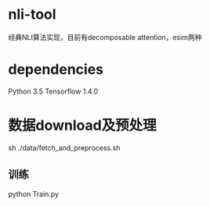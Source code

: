 # nli-tool
经典NLI算法实现，目前有decomposable attention，esim两种

# dependencies
Python 3.5
Tensorflow 1.4.0

# 数据download及预处理
sh ./data/fetch_and_preprocess.sh

## 训练
python Train.py

